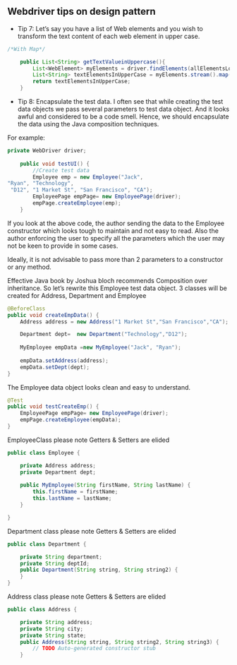 ## Webdriver tips on design pattern


- Tip 7: Let’s say you have a list of Web elements and you wish to transform the text content of each web element in upper case. 
```java
/*With Map*/

	public List<String> getTextValueinUppercase(){
		List<WebElement> myElements = driver.findElements(allElementsLoc);
		List<String> textElementsInUpperCase = myElements.stream().map((e) -> e.getText().toUpperCase()).collect(Collectors.toList());
		return textElementsInUpperCase;
	}

```
- Tip 8:  Encapsulate the test data. I often see that while creating the test data objects we pass several parameters to test data object. And it looks awful and considered to be a code smell. Hence, we should encapsulate the data using the Java composition techniques.

For example:
```java
private WebDriver driver;
	
	public void testUI() {
		//Create test data
		Employee emp = new Employee("Jack", 
"Ryan", "Technology",
 "D12", "1 Market St", "San Francisco", "CA");
		EmployeePage empPage= new EmployeePage(driver);
		empPage.createEmployee(emp);
	}
```
If you look at the above code, the author sending the data to the Employee constructor which looks tough to maintain and not easy to read. Also the author enforcing the user to specify all the parameters which the user may not be keen to provide in some cases. 

Ideally, it is not advisable to pass more than 2 parameters to a constructor or any method. 

Effective Java book by Joshua bloch recommends Composition over inheritance. So let’s rewrite this Employee test data object.  3 classes will be created for Address, Department and Employee 
```java
@BeforeClass
public void createEmpData() {
	Address address = new Address("1 Market St","San Francisco","CA");

	Department dept=  new Department("Technology","D12");
	
	MyEmployee empData =new MyEmployee("Jack", "Ryan");
		
	empData.setAddress(address);
	empData.setDept(dept);
}
```
The Employee data object looks clean and easy to understand.
```java
@Test
public void testCreateEmp() {		
	EmployeePage empPage= new EmployeePage(driver);
	empPage.createEmployee(empData);
}
```
EmployeeClass   please note Getters & Setters are elided

```java
public class Employee {

	private Address address;
	private Department dept;
	
	public MyEmployee(String firstName, String lastName) {
		this.firstName = firstName;
		this.lastName = lastName;
	}

}
```
Department class   please note Getters & Setters are elided

```java
public class Department {

	private String department;
	private String deptId;
	public Department(String string, String string2) {
	}
}
```
Address class   please note Getters & Setters are elided

```java
public class Address {

	private String address;
	private String city;
	private String state;
	public Address(String string, String string2, String string3) {
		// TODO Auto-generated constructor stub
	}


